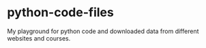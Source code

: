 # python-code-files
My playground for python code and downloaded data from different websites and courses.
